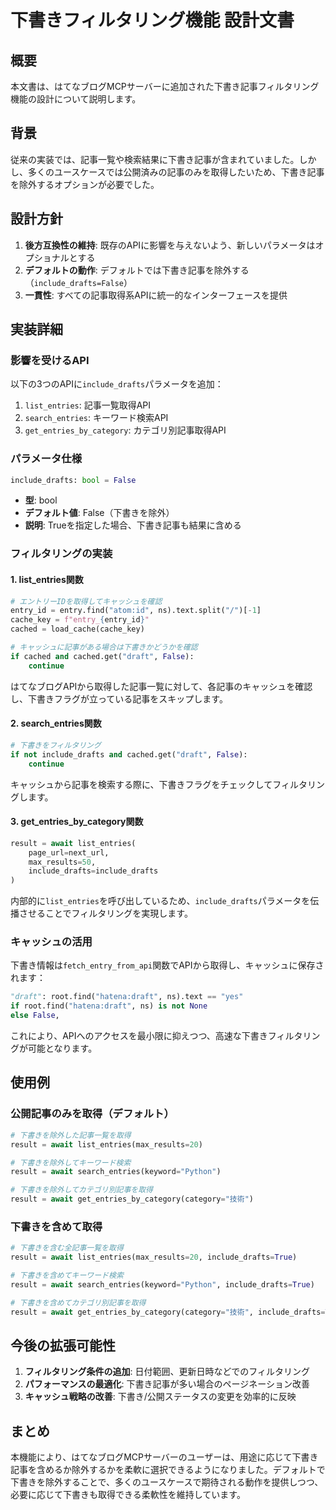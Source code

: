 # 下書きフィルタリング機能 設計文書

## 概要

本文書は、はてなブログMCPサーバーに追加された下書き記事フィルタリング機能の設計について説明します。

## 背景

従来の実装では、記事一覧や検索結果に下書き記事が含まれていました。しかし、多くのユースケースでは公開済みの記事のみを取得したいため、下書き記事を除外するオプションが必要でした。

## 設計方針

1. **後方互換性の維持**: 既存のAPIに影響を与えないよう、新しいパラメータはオプショナルとする
2. **デフォルトの動作**: デフォルトでは下書き記事を除外する（`include_drafts=False`）
3. **一貫性**: すべての記事取得系APIに統一的なインターフェースを提供

## 実装詳細

### 影響を受けるAPI

以下の3つのAPIに`include_drafts`パラメータを追加：

1. `list_entries`: 記事一覧取得API
2. `search_entries`: キーワード検索API
3. `get_entries_by_category`: カテゴリ別記事取得API

### パラメータ仕様

```python
include_drafts: bool = False
```

- **型**: bool
- **デフォルト値**: False（下書きを除外）
- **説明**: Trueを指定した場合、下書き記事も結果に含める

### フィルタリングの実装

#### 1. list_entries関数

```python
# エントリーIDを取得してキャッシュを確認
entry_id = entry.find("atom:id", ns).text.split("/")[-1]
cache_key = f"entry_{entry_id}"
cached = load_cache(cache_key)

# キャッシュに記事がある場合は下書きかどうかを確認
if cached and cached.get("draft", False):
    continue
```

はてなブログAPIから取得した記事一覧に対して、各記事のキャッシュを確認し、下書きフラグが立っている記事をスキップします。

#### 2. search_entries関数

```python
# 下書きをフィルタリング
if not include_drafts and cached.get("draft", False):
    continue
```

キャッシュから記事を検索する際に、下書きフラグをチェックしてフィルタリングします。

#### 3. get_entries_by_category関数

```python
result = await list_entries(
    page_url=next_url, 
    max_results=50, 
    include_drafts=include_drafts
)
```

内部的に`list_entries`を呼び出しているため、`include_drafts`パラメータを伝播させることでフィルタリングを実現します。

### キャッシュの活用

下書き情報は`fetch_entry_from_api`関数でAPIから取得し、キャッシュに保存されます：

```python
"draft": root.find("hatena:draft", ns).text == "yes"
if root.find("hatena:draft", ns) is not None
else False,
```

これにより、APIへのアクセスを最小限に抑えつつ、高速な下書きフィルタリングが可能となります。

## 使用例

### 公開記事のみを取得（デフォルト）

```python
# 下書きを除外した記事一覧を取得
result = await list_entries(max_results=20)

# 下書きを除外してキーワード検索
result = await search_entries(keyword="Python")

# 下書きを除外してカテゴリ別記事を取得
result = await get_entries_by_category(category="技術")
```

### 下書きを含めて取得

```python
# 下書きを含む全記事一覧を取得
result = await list_entries(max_results=20, include_drafts=True)

# 下書きを含めてキーワード検索
result = await search_entries(keyword="Python", include_drafts=True)

# 下書きを含めてカテゴリ別記事を取得
result = await get_entries_by_category(category="技術", include_drafts=True)
```

## 今後の拡張可能性

1. **フィルタリング条件の追加**: 日付範囲、更新日時などでのフィルタリング
2. **パフォーマンスの最適化**: 下書き記事が多い場合のページネーション改善
3. **キャッシュ戦略の改善**: 下書き/公開ステータスの変更を効率的に反映

## まとめ

本機能により、はてなブログMCPサーバーのユーザーは、用途に応じて下書き記事を含めるか除外するかを柔軟に選択できるようになりました。デフォルトで下書きを除外することで、多くのユースケースで期待される動作を提供しつつ、必要に応じて下書きも取得できる柔軟性を維持しています。